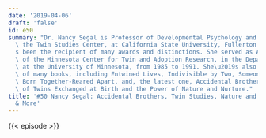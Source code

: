 ```yaml
---
date: '2019-04-06'
draft: 'false'
id: e50
summary: "Dr. Nancy Segal is Professor of Developmental Psychology and Director of\
  \ the Twin Studies Center, at California State University, Fullerton. She\u2019\
  s been the recipient of many awards and distinctions. She served as Assistant Director\
  \ of the Minnesota Center for Twin and Adoption Research, in the Department of Psychology\
  \ at the University of Minnesota, from 1985 to 1991. She\u2019s also the author\
  \ of many books, including Entwined Lives, Indivisible by Two, Someone Else's Twin,\
  \ Born Together-Reared Apart, and, the latest one, Accidental Brothers: The Story\
  \ of Twins Exchanged at Birth and the Power of Nature and Nurture."
title: '#50 Nancy Segal: Accidental Brothers, Twin Studies, Nature and Nurture, Epigenetics
  & More'
---
```

{{< episode >}}
